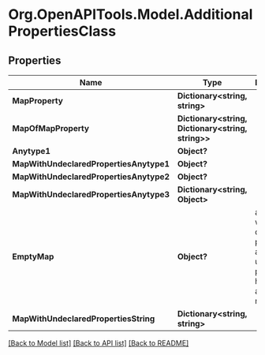 # Org.OpenAPITools.Model.AdditionalPropertiesClass

## Properties

Name | Type | Description | Notes
------------ | ------------- | ------------- | -------------
**MapProperty** | **Dictionary&lt;string, string&gt;** |  | [optional] 
**MapOfMapProperty** | **Dictionary&lt;string, Dictionary&lt;string, string&gt;&gt;** |  | [optional] 
**Anytype1** | **Object?** |  | [optional] 
**MapWithUndeclaredPropertiesAnytype1** | **Object?** |  | [optional] 
**MapWithUndeclaredPropertiesAnytype2** | **Object?** |  | [optional] 
**MapWithUndeclaredPropertiesAnytype3** | **Dictionary&lt;string, Object&gt;** |  | [optional] 
**EmptyMap** | **Object?** | an object with no declared properties and no undeclared properties, hence it&#39;s an empty map. | [optional] 
**MapWithUndeclaredPropertiesString** | **Dictionary&lt;string, string&gt;** |  | [optional] 

[[Back to Model list]](../README.md#documentation-for-models) [[Back to API list]](../README.md#documentation-for-api-endpoints) [[Back to README]](../README.md)

